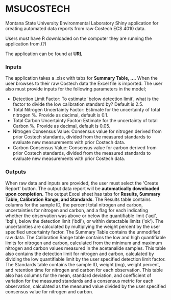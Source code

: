 # MSUCOSTECH
Montana State University Environmental Laboratory Shiny application for creating automated data reports from raw Costech ECS 4010 data.

Users must have R downloaded on the computer they are running the application from.(?) 

The application can be found at **URL**

### Inputs
The application takes a .xlsx with tabs for **Summary Table, ...**. When the user browses to their raw Costech data the Excel file is imported. The user also must provide inputs for the following parameters in the model;
  + Detection Limit Factor: To estimate 'below detection limit', what is the factor to divide the low calibration standard by? Default is 2.5.
  + Total Nitrogen Uncertainty Factor: Estimate for the uncertainty of total nitrogen %. Provide as decimal, default is 0.1.
  + Total Carbon Uncertainty Factor: Estimate for the uncertainty of total Carbon %. Provide as decimal, default is 0.05.
  + Nitrogen Consensus Value: Consensus value for nitrogen derived from prior Costech standards, divided from the measured standards to evaluate new measurements with prior Costech data. 
  + Carbon Consensus Value: Consensus value for carbon derived from prior Costech standards, divided from the measured standards to evaluate new measurements with prior Costech data. 

### Outputs
When raw data and inputs are provided, the user must select the 'Create Report' button. The output data report will be **automatically downloaded upon completion.** The output Excel sheet has tabs for **Results, Summary Table, Calibration Range, and Standards**. The Results table contains columns for the sample ID, the percent total nitrogen and carbon, uncertainties for nitrogen and carbon, and a flag for each indicating whether the observation was above or below the quantifiable limit ('aql', 'bql'), below the detection limit ('bdl'), or within detectable limits ('ok'). The uncertainties are calculated by multiplying the weight percent by the user specified uncertainty factor. The Summary Table contains the unmodified raw data. The Calibration Range table contains the low and high quantifiable limits for nitrogen and carbon, calculated from the minimum and maximum nitrogen and carbon values measured in the acetanalide samples. This table also contains the detection limit for nitrogen and carbon, calculated by dividing the low quantifiable limit by the user specified detection limit factor. The Standards table contains the sample ID, weight (mg), weight percent, and retention time for nitrogen and carbon for each observation. This table also has columns for the mean, standard deviation, and coefficient of variation for the measured standards and a consensus metric for each observation, calculated as the measured value divided by the user specified consensus value for nitrogen and carbon. 


